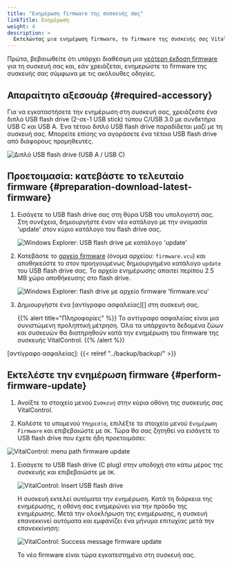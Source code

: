 ```yaml
---
title: "Ενημέρωση firmware της συσκευής σας"
linkTitle: Ενημέρωση
weight: 4
description: >
  Εκτελώντας μια ενημέρωση firmware, το firmware της συσκευής σας VitalControl μπορεί να ενημερωθεί στις τελευταίες διαθέσιμες εκδόσεις.
---
```

Πρώτα, βεβαιωθείτε ότι υπάρχει διαθέσιμη μια [νεότερη έκδοση firmware](../versions/) για τη συσκευή σας και, εάν χρειάζεται, ενημερώστε το firmware της συσκευής σας σύμφωνα με τις ακόλουθες οδηγίες.

## Απαραίτητο αξεσουάρ {#required-accessory}

Για να εγκαταστήσετε την ενημέρωση στη συσκευή σας, χρειάζεστε ένα διπλό USB flash drive (2-σε-1 USB stick) τύπου C/USB 3.0 με συνδετήρα USB C και USB A. Ένα τέτοιο διπλό USB flash drive παραδίδεται μαζί με τη συσκευή σας. Μπορείτε επίσης να αγοράσετε ένα τέτοιο USB flash drive από διάφορους προμηθευτές.

![Διπλό USB flash drive (USB A / USB C)](/images/firmware/update/usb-dual-stick.svg "Διπλό USB flash drive")

## Προετοιμασία: κατεβάστε το τελευταίο firmware {#preparation-download-latest-firmware}

1. Εισάγετε το USB flash drive σας στη θύρα USB του υπολογιστή σας. Στη συνέχεια, δημιουργήστε έναν νέο κατάλογο με την ονομασία 'update' στον κύριο κατάλογο του flash drive σας.

    ![Windows Explorer: USB flash drive με κατάλογο 'update'](../images/create-folder-update.png "USB flash drive: κατάλογος 'update'")

1. Κατεβάστε το [αρχείο firmware](/download/firmware.vcu) (όνομα αρχείου: `firmware.vcu`) και αποθηκεύστε το στον προηγουμένως δημιουργημένο κατάλογο `update` του USB flash drive σας. Το αρχείο ενημέρωσης απαιτεί περίπου 2.5 MB χώρο αποθήκευσης στο flash drive.

    ![Windows Explorer: flash drive με αρχείο firmware 'firmware.vcu'](../images/save-firmware-file.png "Flash drive με αρχείο firmware")

1. Δημιουργήστε ένα [αντίγραφο ασφαλείας][] στη συσκευή σας.

    {{% alert title="Πληροφορίες" %}}
Το αντίγραφο ασφαλείας είναι μια συνιστώμενη προληπτική μέτρηση. Όλα τα υπάρχοντα δεδομένα ζώων και συσκευών θα διατηρηθούν κατά την ενημέρωση του firmware της συσκευής VitalControl.
    {{% /alert %}}

[αντίγραφο ασφαλείας]: {{< relref "../backup/backup/" >}}

## Εκτελέστε την ενημέρωση firmware {#perform-firmware-update}

1. Ανοίξτε το στοιχείο μενού `Συσκευή` στην κύρια οθόνη της συσκευής σας VitalControl.

1. Καλέστε το υπομενού `Υπηρεσία`, επιλέξτε το στοιχείο μενού `Ενημέρωση Firmware` και επιβεβαιώστε με `OK`. Τώρα θα σας ζητηθεί να εισάγετε το USB flash drive που έχετε ήδη προετοιμάσει:

![VitalControl: menu path firmware update](../images/firmware-update.png "Firmware update")

1. Εισάγετε το USB flash drive (C plug) στην υποδοχή στο κάτω μέρος της συσκευής και επιβεβαιώστε με `OK`.

    ![VitalControl: Insert USB flash drive](/images/firmware/update/plug-in-dual-usb-stick.svg "Insert USB flash drive")

    Η συσκευή εκτελεί αυτόματα την ενημέρωση. Κατά τη διάρκεια της ενημέρωσης, η οθόνη σας ενημερώνει για την πρόοδο της ενημέρωσης. Μετά την ολοκλήρωση της ενημέρωσης, η συσκευή επανεκκινεί αυτόματα και εμφανίζει ένα μήνυμα επιτυχίας μετά την επανεκκίνηση:

   ![VitalControl: Success message firmware update](../images/update-success.png "Success firmware update")

   Το νέο firmware είναι τώρα εγκατεστημένο στη συσκευή σας.
